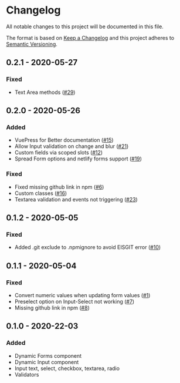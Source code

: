 # Changelog

All notable changes to this project will be documented in this file.

The format is based on [Keep a Changelog](http://keepachangelog.com/en/1.0.0/)
and this project adheres to [Semantic Versioning](http://semver.org/spec/v2.0.0.html).

## 0.2.1 - 2020-05-27

### Fixed

- Text Area methods ([#29](https://github.com/alvarosaburido/vue-dynamic-forms/issues/29))

## 0.2.0 - 2020-05-26

### Added

- VuePress for Better documentation ([#15](https://github.com/alvarosaburido/vue-dynamic-forms/issues/15))
- Allow Input validation on change and blur ([#21](https://github.com/alvarosaburido/vue-dynamic-forms/issues/21))
- Custom fields via scoped slots ([#12](https://github.com/alvarosaburido/vue-dynamic-forms/issues/12))
- Spread Form options and netlify forms support ([#19](https://github.com/alvarosaburido/vue-dynamic-forms/issues/19))

### Fixed

- Fixed missing github link in npm ([#6](https://github.com/alvarosaburido/vue-dynamic-forms/issues/6))
- Custom classes ([#16](https://github.com/alvarosaburido/vue-dynamic-forms/issues/16))
- Textarea validation and events not triggering ([#23](https://github.com/alvarosaburido/vue-dynamic-forms/issues/23))

## 0.1.2 - 2020-05-05

### Fixed

- Added .git exclude to .npmignore to avoid EISGIT error ([#10](https://github.com/alvarosaburido/vue-dynamic-forms/issues/10))

## 0.1.1 - 2020-05-04

### Fixed

- Convert numeric values when updating form values ([#1](https://github.com/alvarosaburido/vue-dynamic-forms/issues/1))
- Preselect option on Input-Select not working ([#7](https://github.com/alvarosaburido/vue-dynamic-forms/issues/7))
- Missing github link in npm ([#8](https://github.com/alvarosaburido/vue-dynamic-forms/issues/6))

## 0.1.0 - 2020-22-03

### Added

- Dynamic Forms component
- Dynamic Input component
- Input text, select, checkbox, textarea, radio
- Validators

